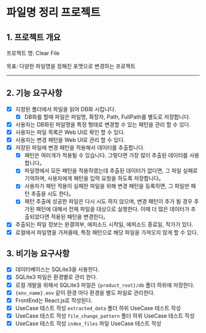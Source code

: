 # 파일명 정리 프로젝트

## 1. 프로젝트 개요

프로젝트 명: Clear File

목표: 다양한 파일명을 정해진 포멧으로 변경하는 프로젝트

---

## 2. 기능 요구사항

- [x] 지정된 폴더에서 파일을 읽어 DB화 시킵니다.
  - [x] DB화를 할때 파일은 파일명, 확장자, Path, FullPath를 별도로 저장합니다.
- [x] 사용자는 DB화된 파일명을 특정 형태로 변경할 수 있는 패턴을 관리 할 수 있다.
- [x] 사용자는 파일 목록은 Web UI로 확인 할 수 있다.
- [x] 사용자는 변경 패턴을 Web UI로 관리 할 수 있다.
- [x] 저장된 파일에 변경 패턴을 적용해서 데이터를 추출합니다.
  - [x] 패턴은 여러개가 적용될 수 있습니다. 그렇다면 가장 많이 추출된 데이터를 사용합니다。
  - [x] 파일명에서 모든 패턴을 적용하였는데 추출된 데이터가 없다면, 그 파일 실패로 기억하며, 사용자에게 패턴을 입력 요청을 하도록 저장합니다。
  - [x] 사용자가 패턴 적용이 실패한 파일을 위해 변경 패턴을 등록하면, 그 파일만 패턴 추출을 시도 한다。
  - [x] 패턴 추출에 성공한 파일은 다시 시도 하지 않으며, 변경 패턴이 추가 될 경우 추가된 패턴에 대해서 전체 파일을 대상으로 실행한다. 이때 더 많은 데이터가 추출되었다면 적용된 패턴을 변경한다。
- [x] 추출되는 파일 정보는 완결여부, 에피소드 시작일, 에피소드 종료일, 작가가 있다.
- [x] 로컬에서 파일명을 가져올때, 특정 패턴으로 해당 파일을 가져오지 않게 할 수 있다.

## 3. 비기능 요구사항

- [x] 데이터베이스는 SQLite3을 사용한다.
- [x] SQLite3 파일은 환경별로 관리 한다.
- [x] 로컬 개발을 위해서 SQLite3 파일은 `{product_root}/db` 폴더 하위에 저장한다.
- [x] `{env_name}.env` 같이 환경 마다 환경을 별도 파일로 관리한다.
- [x] FrontEnd는 React.js로 작성된다.
- [x] UseCase 테스트 작성 `extracted_data` 폴더 하위 UseCase 테스트 작성
- [x] UseCase 테스트 작성 `file_change_pattern` 폴더 하위 UseCase 테스트 작성
- [x] UseCase 테스트 작성 `index_files` 파일 UseCase 테스트 작성